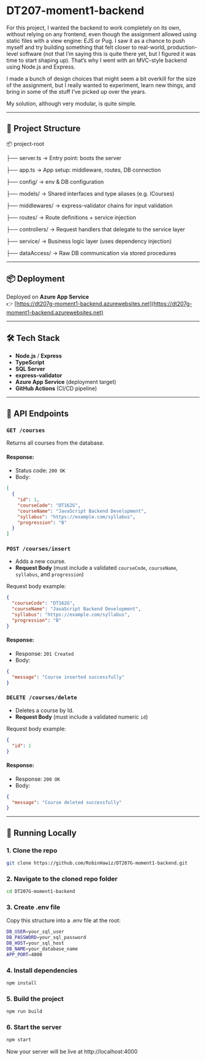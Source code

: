 # DT207-moment1-backend

For this project, I wanted the backend to work completely on its own, without relying on any frontend, even though the assignment allowed using static files with a view engine: EJS or Pug. I saw it as a chance to push myself and try building something that felt closer to real-world, production-level software (not that I’m saying this is quite there yet, but I figured it was time to start shaping up). That’s why I went with an MVC-style backend using Node.js and Express.

I made a bunch of design choices that might seem a bit overkill for the size of the assignment, but I really wanted to experiment, learn new things, and bring in some of the stuff I’ve picked up over the years.

My solution, although very modular, is quite simple.

---

## 🧱 Project Structure

📦 project-root

├── server.ts         → Entry point: boots the server

├── app.ts            → App setup: middleware, routes, DB connection

├── config/           → env & DB configuration

├── models/           → Shared interfaces and type aliases (e.g. ICourses)

├── middlewares/      → express-validator chains for input validation

├── routes/           → Route definitions + service injection

├── controllers/      → Request handlers that delegate to the service layer

├── service/          → Business logic layer (uses dependency injection)

├── dataAccess/       → Raw DB communication via stored procedures

---

## 📦 Deployment

Deployed on **Azure App Service**  
👉 [https://dt207g-moment1-backend.azurewebsites.net](https://dt207g-moment1-backend.azurewebsites.net)

---

## 🛠 Tech Stack

- **Node.js** / **Express**
- **TypeScript**
- **SQL Server**
- **express-validator**
- **Azure App Service** (deployment target)
- **GitHub Actions** (CI/CD pipeline)

---

## 📡 API Endpoints

### `GET /courses`
Returns all courses from the database.

#### Response:
- Status code: `200 OK`
- Body:
```json
[
  {
    "id": 1,
    "courseCode": "DT162G",
    "courseName": "JavaScript Backend Development",
    "syllabus": "https://example.com/syllabus",
    "progression": "B"
  }
]
```
### `POST /courses/insert`

- Adds a new course.
- **Request Body** (must include a validated `courseCode`, `courseName`, `syllabus`, and `progression`)

Request body example:
```json
{
  "courseCode": "DT162G",
  "courseName": "JavaScript Backend Development",
  "syllabus": "https://example.com/syllabus",
  "progression": "B"
}
```
#### Response:
- Response: `201 Created`
- Body:
```json
{
  "message": "Course inserted successfully"
}
```
### `DELETE /courses/delete`

- Deletes a course by Id.
- **Request Body** (must include a validated numeric `id`)

Request body example:
```json
{
  "id": 1
}
```
#### Response:
- Response: `200 OK`
- Body:
```json
{
  "message": "Course deleted successfully"
}
```

---

## 🧪 Running Locally

### 1. Clone the repo
```bash
git clone https://github.com/RobinHawiz/DT207G-moment1-backend.git
```
### 2. Navigate to the cloned repo folder
```bash
cd DT207G-moment1-backend
```
### 3. Create .env file
Copy this structure into a .env file at the root:
```bash
DB_USER=your_sql_user
DB_PASSWORD=your_sql_password
DB_HOST=your_sql_host
DB_NAME=your_database_name
APP_PORT=4000
```
### 4. Install dependencies
```bash
npm install
```
### 5. Build the project
```bash
npm run build
```
### 6. Start the server
```bash
npm start
```
Now your server will be live at http://localhost:4000
